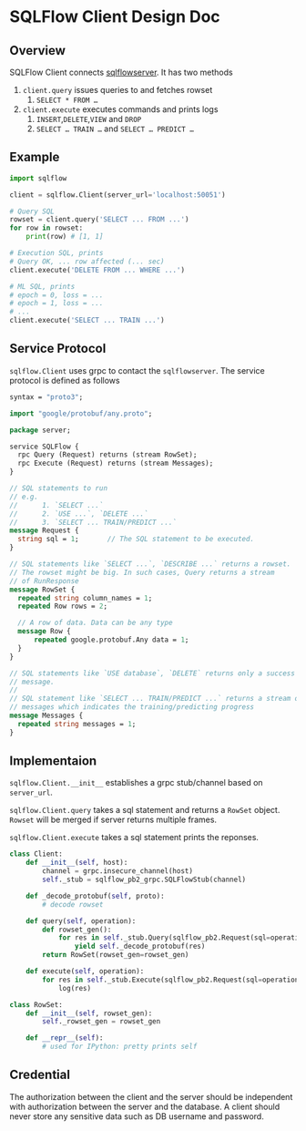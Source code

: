 # SQLFlow Client Design Doc

## Overview

SQLFlow Client connects [sqlflowserver](https://github.com/wangkuiyi/sqlflowserver). It has two methods

1. `client.query` issues queries to and fetches rowset
   1. `SELECT * FROM …`
2. `client.execute` executes commands and prints logs
   1. `INSERT`,`DELETE`,`VIEW` and `DROP`
   2. `SELECT … TRAIN …` and `SELECT … PREDICT …`

## Example

```python
import sqlflow

client = sqlflow.Client(server_url='localhost:50051')

# Query SQL
rowset = client.query('SELECT ... FROM ...')
for row in rowset:
    print(row) # [1, 1]

# Execution SQL, prints
# Query OK, ... row affected (... sec)
client.execute('DELETE FROM ... WHERE ...')

# ML SQL, prints
# epoch = 0, loss = ...
# epoch = 1, loss = ...
# ...
client.execute('SELECT ... TRAIN ...')
```

## Service Protocol

`sqlflow.Client` uses grpc to contact the `sqlflowserver`. The service protocol is defined as follows

```proto
syntax = "proto3";

import "google/protobuf/any.proto";

package server;

service SQLFlow {
  rpc Query (Request) returns (stream RowSet);
  rpc Execute (Request) returns (stream Messages);
}

// SQL statements to run
// e.g.
//      1. `SELECT ...`
//      2. `USE ...`, `DELETE ...`
//      3. `SELECT ... TRAIN/PREDICT ...`
message Request {
  string sql = 1;		// The SQL statement to be executed.
}

// SQL statements like `SELECT ...`, `DESCRIBE ...` returns a rowset.
// The rowset might be big. In such cases, Query returns a stream
// of RunResponse
message RowSet {
  repeated string column_names = 1;
  repeated Row rows = 2;

  // A row of data. Data can be any type
  message Row {
      repeated google.protobuf.Any data = 1;
  }
}

// SQL statements like `USE database`, `DELETE` returns only a success
// message.
//
// SQL statement like `SELECT ... TRAIN/PREDICT ...` returns a stream of
// messages which indicates the training/predicting progress
message Messages {
  repeated string messages = 1;
}
```

## Implementaion

`sqlflow.Client.__init__` establishes a grpc stub/channel based on `server_url`.

`sqlflow.Client.query` takes a sql statement and returns a `RowSet` object. `Rowset` will be merged if server returns multiple frames.

`sqlflow.Client.execute` takes a sql statement prints the reponses.
```python
class Client:
    def __init__(self, host):
        channel = grpc.insecure_channel(host)
        self._stub = sqlflow_pb2_grpc.SQLFlowStub(channel)

    def _decode_protobuf(self, proto):
        # decode rowset

    def query(self, operation):
        def rowset_gen():
            for res in self._stub.Query(sqlflow_pb2.Request(sql=operation)):
                yield self._decode_protobuf(res)
        return RowSet(rowset_gen=rowset_gen)

    def execute(self, operation):
        for res in self._stub.Execute(sqlflow_pb2.Request(sql=operation)):
            log(res)

class RowSet:
    def __init__(self, rowset_gen):
        self._rowset_gen = rowset_gen

    def __repr__(self):
        # used for IPython: pretty prints self
```

## Credential

The authorization between the client and the server should be independent
with authorization between the server and the database. A client should never
store any sensitive data such as DB username and password.
